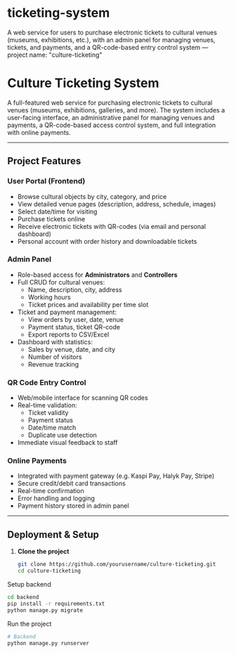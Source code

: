 # ticketing-system
A web service for users to purchase electronic tickets to cultural venues (museums, exhibitions, etc.), with an admin panel for managing venues, tickets, and payments, and a QR-code-based entry control system — project name: "culture-ticketing"
# Culture Ticketing System

A full-featured web service for purchasing electronic tickets to cultural venues (museums, exhibitions, galleries, and more). The system includes a user-facing interface, an administrative panel for managing venues and payments, a QR-code-based access control system, and full integration with online payments.

---

## Project Features

### User Portal (Frontend)

- Browse cultural objects by city, category, and price
- View detailed venue pages (description, address, schedule, images)
- Select date/time for visiting
- Purchase tickets online
- Receive electronic tickets with QR-codes (via email and personal dashboard)
- Personal account with order history and downloadable tickets

### Admin Panel

- Role-based access for **Administrators** and **Controllers**
- Full CRUD for cultural venues:
  - Name, description, city, address
  - Working hours
  - Ticket prices and availability per time slot
- Ticket and payment management:
  - View orders by user, date, venue
  - Payment status, ticket QR-code
  - Export reports to CSV/Excel
- Dashboard with statistics:
  - Sales by venue, date, and city
  - Number of visitors
  - Revenue tracking

### QR Code Entry Control

- Web/mobile interface for scanning QR codes
- Real-time validation:
  - Ticket validity
  - Payment status
  - Date/time match
  - Duplicate use detection
- Immediate visual feedback to staff

### Online Payments

- Integrated with payment gateway (e.g. Kaspi Pay, Halyk Pay, Stripe)
- Secure credit/debit card transactions
- Real-time confirmation
- Error handling and logging
- Payment history stored in admin panel

---
## Deployment & Setup

1. **Clone the project**
   ```bash
   git clone https://github.com/yourusername/culture-ticketing.git
   cd culture-ticketing
   ```
Setup backend

```bash
cd backend
pip install -r requirements.txt
python manage.py migrate
```
Run the project

```bash
# Backend
python manage.py runserver
```
